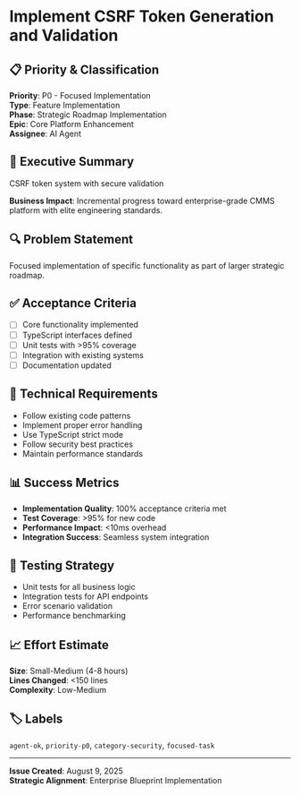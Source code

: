 # Implement CSRF Token Generation and Validation

## 📋 Priority & Classification

**Priority**: P0 - Focused Implementation  
**Type**: Feature Implementation  
**Phase**: Strategic Roadmap Implementation  
**Epic**: Core Platform Enhancement  
**Assignee**: AI Agent

## 🎯 Executive Summary

CSRF token system with secure validation

**Business Impact**: Incremental progress toward enterprise-grade CMMS platform
with elite engineering standards.

## 🔍 Problem Statement

Focused implementation of specific functionality as part of larger strategic
roadmap.

## ✅ Acceptance Criteria

- [ ] Core functionality implemented
- [ ] TypeScript interfaces defined
- [ ] Unit tests with >95% coverage
- [ ] Integration with existing systems
- [ ] Documentation updated

## 🔧 Technical Requirements

- Follow existing code patterns
- Implement proper error handling
- Use TypeScript strict mode
- Follow security best practices
- Maintain performance standards

## 📊 Success Metrics

- **Implementation Quality**: 100% acceptance criteria met
- **Test Coverage**: >95% for new code
- **Performance Impact**: <10ms overhead
- **Integration Success**: Seamless system integration

## 🧪 Testing Strategy

- Unit tests for all business logic
- Integration tests for API endpoints
- Error scenario validation
- Performance benchmarking

## 📈 Effort Estimate

**Size**: Small-Medium (4-8 hours)  
**Lines Changed**: <150 lines  
**Complexity**: Low-Medium

## 🏷️ Labels

`agent-ok`, `priority-p0`, `category-security`, `focused-task`

---

**Issue Created**: August 9, 2025  
**Strategic Alignment**: Enterprise Blueprint Implementation
